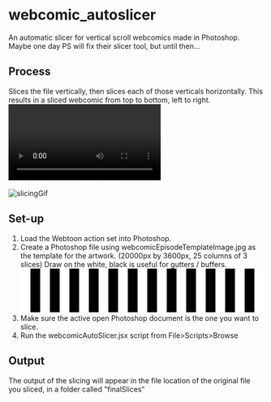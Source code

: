 # webcomic_autoslicer
An automatic slicer for vertical scroll webcomics made in Photoshop. Maybe one day PS will fix their slicer tool, but until then...

## Process
Slices the file vertically, then slices each of those verticals horizontally.
This results in a sliced webcomic from top to bottom, left to right.
![webcomic slicer in action](https://user-images.githubusercontent.com/7714559/141412066-396056a3-9ca2-47e8-8d17-18010f78fe2c.mp4)

![slicingGif](https://user-images.githubusercontent.com/7714559/141412141-8d5b8149-4e8c-4b77-8c89-718313168162.gif)

## Set-up
1. Load the Webtoon action set into Photoshop.
2. Create a Photoshop file using webcomicEpisodeTemplateImage.jpg as the template for the artwork. (20000px by 3600px, 25 columns of 3 slices) Draw on the white, black is useful for gutters / buffers.
![webcomic layout template](https://github.com/amgreen/webcomic_autoslicer/blob/main/webcomicEpisodeTemplateImage.jpg)
4. Make sure the active open Photoshop document is the one you want to slice.
5. Run the webcomicAutoSlicer.jsx script from File>Scripts>Browse

## Output
The output of the slicing will appear in the file location of the original file you sliced, in a folder called "finalSlices"





